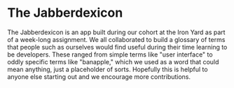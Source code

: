 # The Jabberdexicon

The Jabberdexicon is an app built during our cohort at the Iron Yard as part of a week-long assignment.  We all collaborated to build a glossary of terms that people such as ourselves would find useful during their time learning to be developers.  These ranged from simple terms like "user interface" to oddly specific terms like "banapple," which we used as a word that could mean anything, just a placeholder of sorts.  Hopefully this is helpful to anyone else starting out and we encourage more contributions.
